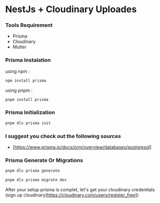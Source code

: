 # NestJs + Cloudinary Uploades

### Tools Requirement

- Prisma
- Cloudinary
- Multer

### Prisma Instalation

using npm :

```sh
npm install prisma
```
using pnpm : 

```sh
pnpm install prisma
```

### Prisma Initialization

```sh
pnpm dlx prisma init
```

### I suggest you check out the following sources
- [https://www.prisma.io/docs/orm/overview/databases/postgresql]

### Prisma Generate Or Migrations

```sh
pnpm dlx prisma generate
```

```sh
pnpm dlx prisma migrate dev
```

After your setup prisma is complet, let's get your cloudinary credentials
(sign up cloudinary[https://cloudinary.com/users/register_free])
